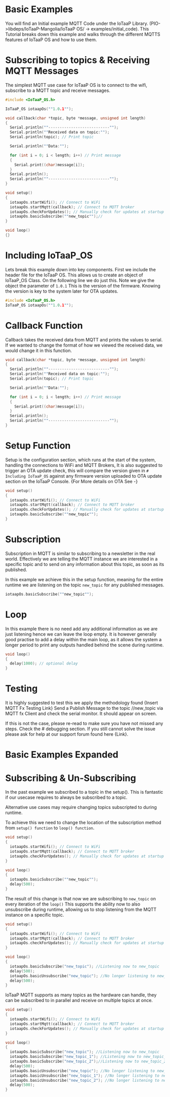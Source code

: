 # Basic Examples

You will find an Initial example MQTT Code under the IoTaaP Library.
(PIO->libdeps/IoTaaP-Mangolia/IoTaaP OS/ -> examples/initial_code).
This Tutorial breaks down this example and walks through the different MQTTS features of IoTaaP OS and how to use them.

# Subscribing to topics & Receiving MQTT Messages

The simplest MQTT use case for IoTaaP OS is to connect to the wifi, subscribe to a MQTT topic and receive messages.

```cpp
#include <IoTaaP_OS.h>

IoTaaP_OS iotaapOs(""1.0.1"");

void callback(char *topic, byte *message, unsigned int length)
{
  Serial.println(""---------------------------"");
  Serial.println(""Received data on topic:"");
  Serial.println(topic); // Print topic

  Serial.println(""Data:"");

  for (int i = 0; i < length; i++) // Print message
  {
    Serial.print((char)message[i]);
  }
  Serial.println();
  Serial.println(""---------------------------"");
}

void setup()
{
  iotaapOs.startWifi(); // Connect to WiFi
  iotaapOs.startMqtt(callback); // Connect to MQTT broker
  iotaapOs.checkForUpdates(); // Manually check for updates at startup
  iotaapOs.basicSubscribe(""new_topic"");//
}

void loop()
{}

```
# Including IoTaaP_OS
Lets break this example down into key components.
First we include the header file for the IoTaaP OS. This allows us to create an object of IoTaaP_OS Class. On the following line we do just this. Note we give the object the parameter of ```1.0.1``` This is the version of the firmware. Knowing the version is key to the system later for OTA updates.

```cpp
#include <IoTaaP_OS.h>
IoTaaP_OS iotaapOs(""1.0.1"");
```
# Callback Function
Callback takes the received data from MQTT and prints the values to serial.
If we wanted to change the format of how we viewed the received data, we would change it in this function.

```cpp
void callback(char *topic, byte *message, unsigned int length)
{
  Serial.println(""---------------------------"");
  Serial.println(""Received data on topic:"");
  Serial.println(topic); // Print topic

  Serial.println(""Data:"");

  for (int i = 0; i < length; i++) // Print message
  {
    Serial.print((char)message[i]);
  }
  Serial.println();
  Serial.println(""---------------------------"");
}
```
# Setup Function
Setup is the configuration section, which runs at the start of the system, handling the connections to WiFi and MQTT Brokers, It is also suggested to trigger an OTA update check, this will compare the version given in `# Including IoTaaP_OS` against any firmware version uploaded to OTA update section on the IoTaaP Console.
{For More details on OTA See -}

```cpp
void setup()
{
  iotaapOs.startWifi(); // Connect to WiFi
  iotaapOs.startMqtt(callback); // Connect to MQTT broker
  iotaapOs.checkForUpdates(); // Manually check for updates at startup
  iotaapOs.basicSubscribe(""new_topic"");
}
```

# Subscription
Subscription in MQTT is similar to subscribing to a newsletter in the real world. Effectively we are telling the MQTT instance we are interested in a specific topic and to send on any information about this topic, as soon as its published.

In this example we achieve this in the setup function, meaning for the entire runtime we are listening on the topic `new_topic` for any published messages.

```cpp
iotaapOs.basicSubscribe(""new_topic"");
```

# Loop
In this example there is no need add any additional information as we are just listening hence we can leave the loop empty. It is however generally good practise to add a delay within the main loop, as it allows the system a longer period to print any outputs handled behind the scene during runtime.

```cpp
void loop()
{
  delay(1000); // optional delay
}
```

# Testing
It is highly suggested to test this we apply the methodology found {Insert MQTT Fx Testing Link}
Send a Publish Message to the topic /<username>/new_topic via MQTT fx Client and check the serial monitor.
It should appear on screen.

If this is not the case, please re-read to make sure you have not missed any steps. Check the # debugging section. If you still cannot solve the issue please ask for help at our support forum found here {Link}.

# Basic Examples Expanded
# Subscribing & Un-Subscribing

In the past example we subscribed to a topic in the setup(). This is fantastic if our usecase requires to always be subscribed to a topic.

Alternative use cases may require changing topics subscripted to during runtime.

To achieve this we need to change the location of the subscription method from `setup() function` to `loop() function`.

```cpp
void setup()
{
  iotaapOs.startWifi(); // Connect to WiFi
  iotaapOs.startMqtt(callback); // Connect to MQTT broker
  iotaapOs.checkForUpdates(); // Manually check for updates at startup
}

void loop()
{
  iotaapOs.basicSubscribe(""new_topic"");
  delay(500);
}
```
The result of this change is that now we are subscribing to `new_topic` on every iteration of the `loop()`
This supports the ability now to also unsubscribe during runtime, allowing us to stop listening from the MQTT instance on a specific topic.

```cpp
void setup()
{
  iotaapOs.startWifi(); // Connect to WiFi
  iotaapOs.startMqtt(callback); // Connect to MQTT broker
  iotaapOs.checkForUpdates(); // Manually check for updates at startup
}

void loop()
{
  iotaapOs.basicSubscribe("new_topic"); //Listening now to new_topic
  delay(500);
  iotaapOs.basicUnsubscribe("new_topic"); //No longer listening to new_topic
  delay(500);
}
```

IoTaaP MQTT supports as many topics as the hardware can handle, they can be subscribed to in parallel and receive on multiple topics at once.

```cpp
void setup()
{
  iotaapOs.startWifi(); // Connect to WiFi
  iotaapOs.startMqtt(callback); // Connect to MQTT broker
  iotaapOs.checkForUpdates(); // Manually check for updates at startup
}

void loop()
{
  iotaapOs.basicSubscribe("new_topic"); //Listening now to new_topic
  iotaapOs.basicSubscribe("new_topic_1"); //Listening now to new_topic_1
  iotaapOs.basicSubscribe("new_topic_2");//Listening now to new_topic_2
  delay(500);
  iotaapOs.basicUnsubscribe("new_topic"); //No longer listening to new_topic
  iotaapOs.basicUnsubscribe("new_topic_1"); //No longer listening to new_topic_1
  iotaapOs.basicUnsubscribe("new_topic_2"); //No longer listening to new_topic_2
  delay(500);
}
```




